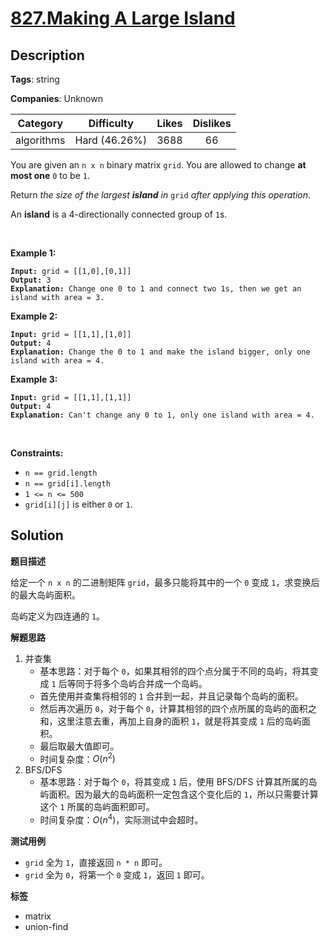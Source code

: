 # [827.Making A Large Island](https://leetcode.com/problems/making-a-large-island/description/)

## Description

**Tags**: string

**Companies**: Unknown

|  Category  |  Difficulty   | Likes | Dislikes |
| :--------: | :-----------: | :---: | :------: |
| algorithms | Hard (46.26%) | 3688  |    66    |

<p>You are given an <code>n x n</code> binary matrix <code>grid</code>. You are allowed to change <strong>at most one</strong> <code>0</code> to be <code>1</code>.</p>

<p>Return <em>the size of the largest <strong>island</strong> in</em> <code>grid</code> <em>after applying this operation</em>.</p>

<p>An <strong>island</strong> is a 4-directionally connected group of <code>1</code>s.</p>

<p>&nbsp;</p>
<p><strong class="example">Example 1:</strong></p>

<pre><code><strong>Input:</strong> grid = [[1,0],[0,1]]
<strong>Output:</strong> 3
<strong>Explanation:</strong> Change one 0 to 1 and connect two 1s, then we get an island with area = 3.</code></pre>

<p><strong class="example">Example 2:</strong></p>

<pre><code><strong>Input:</strong> grid = [[1,1],[1,0]]
<strong>Output:</strong> 4
<strong>Explanation: </strong>Change the 0 to 1 and make the island bigger, only one island with area = 4.</code></pre>

<p><strong class="example">Example 3:</strong></p>

<pre><code><strong>Input:</strong> grid = [[1,1],[1,1]]
<strong>Output:</strong> 4
<strong>Explanation:</strong> Can&#39;t change any 0 to 1, only one island with area = 4.</code></pre>

<p>&nbsp;</p>
<p><strong>Constraints:</strong></p>

<ul>
  <li><code>n == grid.length</code></li>
  <li><code>n == grid[i].length</code></li>
  <li><code>1 &lt;= n &lt;= 500</code></li>
  <li><code>grid[i][j]</code> is either <code>0</code> or <code>1</code>.</li>
</ul>

## Solution

**题目描述**

给定一个 `n x n` 的二进制矩阵 `grid`，最多只能将其中的一个 `0` 变成 `1`，求变换后的最大岛屿面积。

岛屿定义为四连通的 `1`。

**解题思路**

1. 并查集
   - 基本思路：对于每个 `0`，如果其相邻的四个点分属于不同的岛屿，将其变成 `1` 后等同于将多个岛屿合并成一个岛屿。
   - 首先使用并查集将相邻的 `1` 合并到一起，并且记录每个岛屿的面积。
   - 然后再次遍历 `0`，对于每个 `0`，计算其相邻的四个点所属的岛屿的面积之和，这里注意去重，再加上自身的面积 `1`，就是将其变成 `1` 后的岛屿面积。
   - 最后取最大值即可。
   - 时间复杂度：$O(n^2)$
2. BFS/DFS
   - 基本思路：对于每个 `0`，将其变成 `1` 后，使用 BFS/DFS 计算其所属的岛屿面积。因为最大的岛屿面积一定包含这个变化后的 `1`，所以只需要计算这个 `1` 所属的岛屿面积即可。
   - 时间复杂度：$O(n^4)$，实际测试中会超时。

**测试用例**

- `grid` 全为 `1`，直接返回 `n * n` 即可。
- `grid` 全为 `0`，将第一个 `0` 变成 `1`，返回 `1` 即可。

**标签**

- matrix
- union-find

